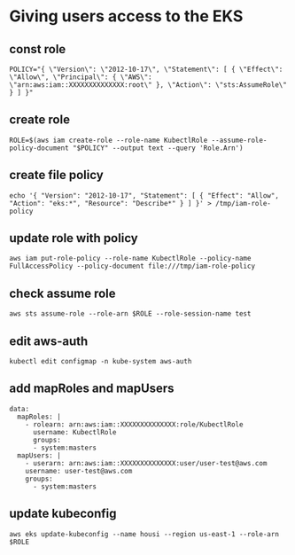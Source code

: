 # Giving users access to the EKS


## const role
`POLICY="{ \"Version\": \"2012-10-17\", \"Statement\": [ { \"Effect\": \"Allow\", \"Principal\": { \"AWS\": \"arn:aws:iam::XXXXXXXXXXXXXX:root\" }, \"Action\": \"sts:AssumeRole\" } ] }"`

## create role 
`ROLE=$(aws iam create-role --role-name KubectlRole --assume-role-policy-document "$POLICY" --output text --query 'Role.Arn')`

## create file policy
`echo '{ "Version": "2012-10-17", "Statement": [ { "Effect": "Allow", "Action": "eks:*", "Resource": "Describe*" } ] }' > /tmp/iam-role-policy`
 
 ## update role with policy
`aws iam put-role-policy --role-name KubectlRole --policy-name FullAccessPolicy --policy-document file:///tmp/iam-role-policy`


## check assume role
`aws sts assume-role --role-arn $ROLE --role-session-name test`

## edit aws-auth
`kubectl edit configmap -n kube-system aws-auth`

## add mapRoles and mapUsers
```
data:
  mapRoles: |
    - rolearn: arn:aws:iam::XXXXXXXXXXXXXX:role/KubectlRole
      username: KubectlRole
      groups:
      - system:masters
  mapUsers: |
    - userarn: arn:aws:iam::XXXXXXXXXXXXXX:user/user-test@aws.com
    username: user-test@aws.com
    groups:
      - system:masters
```

## update kubeconfig 
`aws eks update-kubeconfig --name housi --region us-east-1 --role-arn $ROLE`
